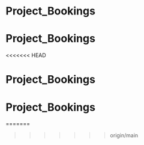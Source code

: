 # Project_Bookings
# Project_Bookings
<<<<<<< HEAD
# Project_Bookings
# Project_Bookings
=======
>>>>>>> origin/main
